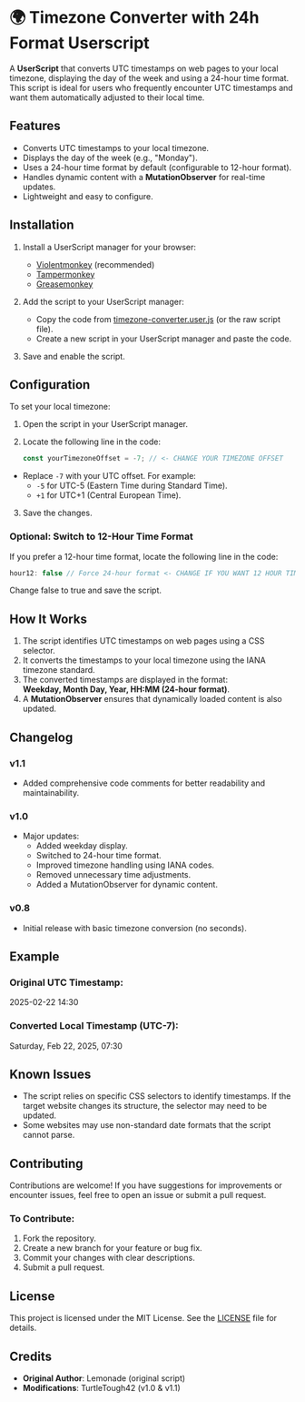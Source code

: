 # 🌍 Timezone Converter with 24h Format Userscript

A **UserScript** that converts UTC timestamps on web pages to your local timezone, displaying the day of the week and using a 24-hour time format. This script is ideal for users who frequently encounter UTC timestamps and want them automatically adjusted to their local time.  
  
## Features  
  
- Converts UTC timestamps to your local timezone.  
- Displays the day of the week (e.g., "Monday").  
- Uses a 24-hour time format by default (configurable to 12-hour format).  
- Handles dynamic content with a **MutationObserver** for real-time updates.  
- Lightweight and easy to configure.  
  
## Installation  
  
1. Install a UserScript manager for your browser:  
   - [Violentmonkey](https://violentmonkey.github.io/) (recommended)  
   - [Tampermonkey](https://www.tampermonkey.net/)  
   - [Greasemonkey](https://www.greasespot.net/)  
  
2. Add the script to your UserScript manager:  
   - Copy the code from [timezone-converter.user.js](./timezone-converter.user.js) (or the raw script file).  
   - Create a new script in your UserScript manager and paste the code.  
  
3. Save and enable the script.  
  
## Configuration  
  
To set your local timezone:  
  
1. Open the script in your UserScript manager.  
2. Locate the following line in the code:  
  
   ```javascript  
   const yourTimezoneOffset = -7; // <- CHANGE YOUR TIMEZONE OFFSET
   ```
- Replace `-7` with your UTC offset. For example:
  - `-5` for UTC-5 (Eastern Time during Standard Time).
  - `+1` for UTC+1 (Central European Time).

3. Save the changes.

### Optional: Switch to 12-Hour Time Format

If you prefer a 12-hour time format, locate the following line in the code:

```javascript
hour12: false // Force 24-hour format <- CHANGE IF YOU WANT 12 HOUR TIME
```
Change false to true and save the script.

## How It Works  
  
1. The script identifies UTC timestamps on web pages using a CSS selector.  
2. It converts the timestamps to your local timezone using the IANA timezone standard.  
3. The converted timestamps are displayed in the format:    
   **Weekday, Month Day, Year, HH:MM (24-hour format)**.  
4. A **MutationObserver** ensures that dynamically loaded content is also updated.  
  
## Changelog  
  
### v1.1  
- Added comprehensive code comments for better readability and maintainability.  
  
### v1.0  
- Major updates:  
  - Added weekday display.  
  - Switched to 24-hour time format.  
  - Improved timezone handling using IANA codes.  
  - Removed unnecessary time adjustments.  
  - Added a MutationObserver for dynamic content.  
  
### v0.8  
- Initial release with basic timezone conversion (no seconds).  
  
## Example  
  
### Original UTC Timestamp:  

2025-02-22 14:30

  
### Converted Local Timestamp (UTC-7):  

Saturday, Feb 22, 2025, 07:30

  
## Known Issues  
  
- The script relies on specific CSS selectors to identify timestamps. If the target website changes its structure, the selector may need to be updated.  
- Some websites may use non-standard date formats that the script cannot parse.  
  
## Contributing  
  
Contributions are welcome! If you have suggestions for improvements or encounter issues, feel free to open an issue or submit a pull request.  
  
### To Contribute:  
1. Fork the repository.  
2. Create a new branch for your feature or bug fix.  
3. Commit your changes with clear descriptions.  
4. Submit a pull request.  
  
## License  
  
This project is licensed under the MIT License. See the [LICENSE](./LICENSE) file for details.  
  
## Credits  
  
- **Original Author**: Lemonade (original script)  
- **Modifications**: TurtleTough42 (v1.0 & v1.1)
